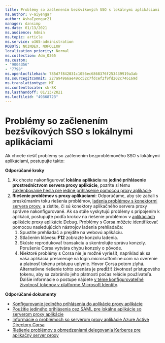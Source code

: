 ```yaml
---
title: Problémy so začlenením bezšvíkových SSO s lokálnymi aplikáciami
ms.author: v-aiyengar
author: AshaIyengar21
manager: dansimp
ms.date: 01/13/2021
ms.audience: Admin
ms.topic: article
ms.service: o365-administration
ROBOTS: NOINDEX, NOFOLLOW
localization_priority: Normal
ms.collection: Adm_O365
ms.custom:
- "9004356"
- "7798"
ms.openlocfilehash: 785d7f842031c1056ec6868376f253439919a3ab
ms.sourcegitcommit: 227a949a6ae49cc52c7fdcef2f9fd202c746169d
ms.translationtype: MT
ms.contentlocale: sk-SK
ms.lasthandoff: 01/13/2021
ms.locfileid: "49868723"
---
```

# <a name="issues-with-integrating-seamless-sso-with-my-on-premises-apps"></a>Problémy so začlenením bezšvíkových SSO s lokálnymi aplikáciami

Ak chcete riešiť problémy so začlenením bezproblémového SSO s lokálnymi aplikáciami, postupujte takto:

**Odporúčané kroky**

1. Ak chcete nakonfigurovať **lokálnu aplikáciu** na **jediné prihlásenie prostredníctvom servera proxy aplikácie**, pozrite si tému [zaklenbovanie hesla pre jediné prihlásenie pomocou proxy aplikácie](https://docs.microsoft.com/azure/active-directory/manage-apps/application-proxy-configure-single-sign-on-password-vaulting).
1. **Riešenie problémov s proxy aplikáciami**: Odporúčame, aby ste začali s preskúmaním toku riešenia problémov, [ladenia problémov s konektormi servera proxy](https://docs.microsoft.com/azure/active-directory/manage-apps/application-proxy-debug-connectors), a zistite, či sú konektory aplikačného servera proxy správne nakonfigurované. Ak sa stále vyskytujú problémy s pripojením k aplikácii, postupujte podľa krokov na riešenie problémov v [aplikáciách aplikácie proxy aplikácie Debug](https://docs.microsoft.com/azure/active-directory/manage-apps/application-proxy-debug-apps). Problémy s [Corsa môžete identifikovať](https://docs.microsoft.com/azure/active-directory/manage-apps/application-proxy-understand-cors-issues#understand-and-identify-cors-issues) pomocou nasledujúcich nástrojov ladenia prehliadača:
    1. Spustite prehliadač a prejdite na webovú aplikáciu.
    1. Stlačením klávesu **F12** zobrazte konzolu ladenia.
    1. Skúste reprodukovať transakciu a skontrolujte správu konzoly. Porušenie Corsa vytvára chybu konzoly o pôvode.
    1. Niektoré problémy s Corsa nie je možné vyriešiť, napríklad ak sa vaša aplikácia presmeruje na login.microsoftonline.com na overenie a platnosť tokenu prístupu uplynie. Hovor Corsa potom zlyhá. Alternatívne riešenie tohto scenára je predĺžiť životnosť prístupového tokenu, aby sa zabránilo jeho platnosti počas relácie používateľa. Ďalšie informácie o postupe nájdete [v téme konfigurovateľné životnosť tokenov v platforme Microsoft Identity](https://docs.microsoft.com/azure/active-directory/develop/active-directory-configurable-token-lifetimes).

**Odporúčané dokumenty**

- [Konfigurovanie jediného prihlásenia do aplikácie proxy aplikácie](https://docs.microsoft.com/azure/active-directory/manage-apps/application-proxy-config-sso-how-to)
- [Použitie jediného prihlásenia cez SAML pre lokálne aplikácie so serverom proxy aplikácie](https://docs.microsoft.com/azure/active-directory/manage-apps/application-proxy-configure-single-sign-on-on-premises-apps)
- [Informácie o problémoch so serverom proxy aplikácie Azure Active Directory Corsa](https://docs.microsoft.com/azure/active-directory/manage-apps/application-proxy-understand-cors-issues#solutions-for-application-proxy-cors-issues)
- [Riešenie problémov s obmedzeniami delegovania Kerberos pre aplikačný server proxy](https://docs.microsoft.com/azure/active-directory/manage-apps/application-proxy-back-end-kerberos-constrained-delegation-how-to)